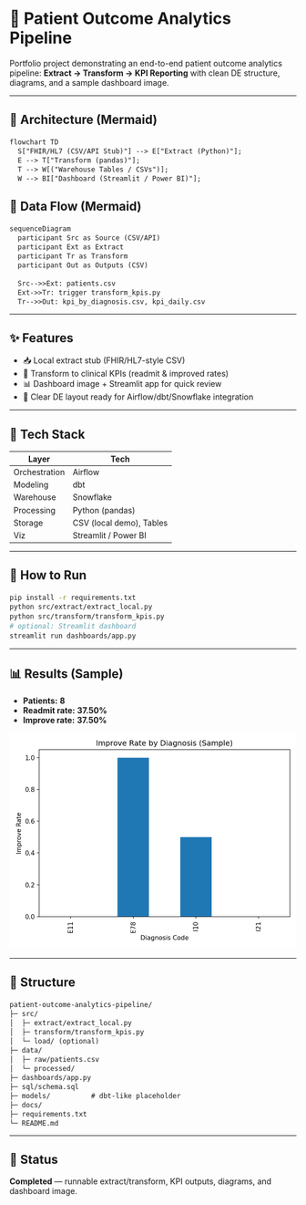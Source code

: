 # 🏥 Patient Outcome Analytics Pipeline

Portfolio project demonstrating an end-to-end patient outcome analytics pipeline: **Extract → Transform → KPI Reporting** with clean DE structure, diagrams, and a sample dashboard image.

---

## 🧱 Architecture (Mermaid)
```mermaid
flowchart TD
  S["FHIR/HL7 (CSV/API Stub)"] --> E["Extract (Python)"];
  E --> T["Transform (pandas)"];
  T --> W[("Warehouse Tables / CSVs")];
  W --> BI["Dashboard (Streamlit / Power BI)"];
```

## 🔁 Data Flow (Mermaid)
```mermaid
sequenceDiagram
  participant Src as Source (CSV/API)
  participant Ext as Extract
  participant Tr as Transform
  participant Out as Outputs (CSV)

  Src-->>Ext: patients.csv
  Ext->>Tr: trigger transform_kpis.py
  Tr-->>Out: kpi_by_diagnosis.csv, kpi_daily.csv
```

---

## ✨ Features
- 📥 Local extract stub (FHIR/HL7-style CSV)
- 🧮 Transform to clinical KPIs (readmit & improved rates)
- 📊 Dashboard image + Streamlit app for quick review
- 🧱 Clear DE layout ready for Airflow/dbt/Snowflake integration

---

## 🧰 Tech Stack
| Layer        | Tech                         |
|--------------|------------------------------|
| Orchestration| Airflow                      |
| Modeling     | dbt                          |
| Warehouse    | Snowflake                    |
| Processing   | Python (pandas)              |
| Storage      | CSV (local demo), Tables     |
| Viz          | Streamlit / Power BI         |

---
## 🚀 How to Run
```bash
pip install -r requirements.txt
python src/extract/extract_local.py
python src/transform/transform_kpis.py
# optional: Streamlit dashboard
streamlit run dashboards/app.py
```

---

## 📊 Results (Sample)
- **Patients:** **8**
- **Readmit rate:** **37.50%**
- **Improve rate:** **37.50%**

![dashboard](dashboards/patient_outcomes_dashboard.png)

---

## 📁 Structure
```
patient-outcome-analytics-pipeline/
├─ src/
│  ├─ extract/extract_local.py
│  ├─ transform/transform_kpis.py
│  └─ load/ (optional)
├─ data/
│  ├─ raw/patients.csv
│  └─ processed/
├─ dashboards/app.py
├─ sql/schema.sql
├─ models/          # dbt-like placeholder
├─ docs/
├─ requirements.txt
└─ README.md
```

---

## 🏁 Status
**Completed** — runnable extract/transform, KPI outputs, diagrams, and dashboard image.


